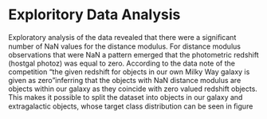 # Exploritory Data Analysis 
Exploratory analysis of the data revealed that there were a signiﬁcant number of NaN values for the distance modulus. For distance modulus observations that were NaN a pattern emerged that the photometric redshift (hostgal photoz) was equal to zero. According to the data note of the competition “the given redshift for objects in our own Milky Way galaxy is given as zero”inferring that the objects with NaN distance modulus are objects within our galaxy as they coincide with zero valued redshift objects. This makes it possible to split the dataset into objects in our galaxy and extragalactic objects, whose target class distribution can be seen in ﬁgure 
